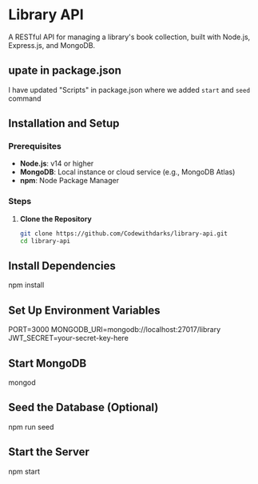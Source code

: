 # Library API

A RESTful API for managing a library's book collection, built with Node.js, Express.js, and MongoDB.

## upate in package.json
I have updated "Scripts" in package.json where we added `start` and `seed` command

## Installation and Setup

### Prerequisites
- **Node.js**: v14 or higher
- **MongoDB**: Local instance or cloud service (e.g., MongoDB Atlas)
- **npm**: Node Package Manager

### Steps

1. **Clone the Repository**
   ```bash
   git clone https://github.com/Codewithdarks/library-api.git
   cd library-api

## Install Dependencies
npm install

## Set Up Environment Variables
PORT=3000
MONGODB_URI=mongodb://localhost:27017/library
JWT_SECRET=your-secret-key-here

## Start MongoDB
mongod

## Seed the Database (Optional)
npm run seed

## Start the Server
npm start
